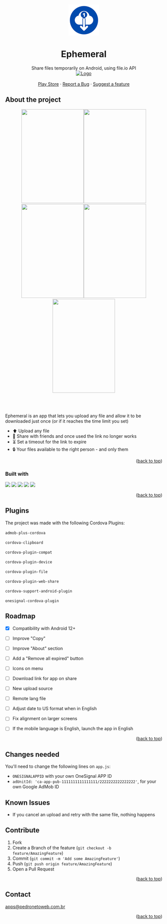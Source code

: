 <!-- Improved compatibility of back to top link: See: https://github.com/othneildrew/Best-README-Template/pull/73 -->
<a name="readme-top"></a>
<!--
*** Thanks for checking out the Best-README-Template. If you have a suggestion
*** that would make this better, please fork the repo and create a pull request
*** or simply open an issue with the tag "enhancement".
*** Don't forget to give the project a star!
*** Thanks again! Now go create something AMAZING! :D
-->



<!-- PROJECT SHIELDS -->
<!--
*** I'm using markdown "reference style" links for readability.
*** Reference links are enclosed in brackets [ ] instead of parentheses ( ).
*** See the bottom of this document for the declaration of the reference variables
*** for contributors-url, forks-url, etc. This is an optional, concise syntax you may use.
*** https://www.markdownguide.org/basic-syntax/#reference-style-links
-->



<!-- PROJECT LOGO -->
<br />
<div align="center">
    <img src="https://raw.githubusercontent.com/pedropamn/Ephemeral/main/www/img/logo.png" alt="Logo" width="100" height="100">


  <h1 align="center">Ephemeral</h1>

  <p align="center">
    Share files temporarily on Android, using file.io API
    <br />
    <a target="_blank" href="https://play.google.com/store/apps/details?id=com.pedroneto.ephemeral"><img src="https://play.google.com/intl/pt-BR/badges/static/images/badges/pt-br_badge_web_generic.png" alt="Logo" width="150" height="60"></a>
    <br />
    <br />
    <a href="https://play.google.com/store/apps/details?id=com.pedroneto.ephemeral">Play Store</a>
    ·
    <a href="https://github.com/pedropamn/Ephemeral/issues">Report a  Bug</a>
    ·
    <a href="https://github.com/pedropamn/Ephemeral/issues">Suggest a feature</a>
  </p>
</div>




<!-- ABOUT THE PROJECT -->
## About the project

<div align="center">
  <img src="https://play-lh.googleusercontent.com/8TYnD3sLwsnp5zt8rqI22ae38lQoaArrWAEFFuGcvBFP8zAYtbYPE8KGQOx_FM3R19Q=w2560-h1440-rw" width="200" height="300" /><img src="https://play-lh.googleusercontent.com/-1TFx47GM9JACjYmDIQGQQbyspx6NgswU_GpU19vERTZ3xIMAajkp-_YJt9cDXhvTw=w526-h296-rw" width="200" height="300"/><img src="https://play-lh.googleusercontent.com/os6thBFSmRzJw6qdY-M8aGEXMHm9kJNFEKEA2t5x5RMinNGAKdH_zUrNgxuWcASTsg=w526-h296-rw" width="200" height="300"/><img src="https://play-lh.googleusercontent.com/zcNp4MzsmVgWUukOVe-Dns11kJv_nROEu4tpipBTrGac8sO44xUBoS2yYunD5Cvd1HlO=w2560-h1440-rw" width="200" height="300"/><img src="https://play-lh.googleusercontent.com/-_Ii0s2m-LPFjIL9vuwG_Lzps0E8ZakWuwDiXURGNSJpNw5hhS549t7zz_su0-_mbVE=w526-h296-rw" width="200" height="300"/>
</div>

<br><br>

Ephemeral is an app that lets you upload any file and allow it to be downloaded just once (or if it reaches the time limit you set)

* ⬆️ Upload any file
* 🔗 Share with friends and once used the link no longer works
* ⏳ Set a timeout for the link to expire
* 🔒 Your files available to the right person - and only them



<p align="right">(<a href="#readme-top">back to top</a>)</p>



### Built with

<img src="https://img.shields.io/badge/-Framework7-red?style=for-the-badge&logo=framework7&logoColor=white"></img>
<img src="https://img.shields.io/badge/-Javascript-yellow?style=for-the-badge&logo=javascript&logoColor=white"></img>
<img src="https://img.shields.io/badge/-CSS-orange?style=for-the-badge&logo=css3&logoColor=white"></img>
<img src="https://img.shields.io/badge/-HTML-blue?style=for-the-badge&logo=html5&logoColor=white"></img>
<img src="https://img.shields.io/badge/-Cordova-black?style=for-the-badge&logo=apachecordova&logoColor=white"></img>


<p align="right">(<a href="#readme-top">back to top</a>)</p>


## Plugins

The project was made with the following Cordova Plugins:

`admob-plus-cordova`

`cordova-clipboard`

`cordova-plugin-compat`

`cordova-plugin-device`

`cordova-plugin-file`

`cordova-plugin-web-share`

`cordova-support-android-plugin`

`onesignal-cordova-plugin`


<!-- ROADMAP -->
## Roadmap

- [x] Compatibility with Android 12+
- [ ] Improve "Copy"
- [ ] Improve "About" section
- [ ] Add a "Remove all expired" button
- [ ] Icons on menu
- [ ] Download link for app on share
- [ ] New upload source
- [ ] Remote lang file
- [ ] Adjust date to US format when in English
- [ ] Fix alignment on larger screens
- [ ] If the mobile language is English, launch the app in English


<p align="right">(<a href="#readme-top">back to top</a>)</p>

<!-- CONTRIBUTING -->
## Changes needed

You'll need to change the following lines on `app.js`:

* `ONESIGNALAPPID` with your own OneSignal APP ID
* `adUnitId: 'ca-app-pub-1111111111111111/2222222222222222'`, for your own Google AdMob ID

<!-- KNOWN ISSUES -->
## Known Issues
* If you cancel an upload and retry with the same file, nothing happens

<!-- CONTRIBUTING -->
## Contribute

1. Fork
2. Create a Branch of the feature (`git checkout -b feature/AmazingFeature`)
3. Commit (`git commit -m 'Add some AmazingFeature'`)
4. Push (`git push origin feature/AmazingFeature`)
5. Open a Pull Request


<p align="right">(<a href="#readme-top">back to top</a>)</p>

<!-- CONTACT -->
## Contact

apps@pedronetoweb.com.br


<p align="right">(<a href="#readme-top">back to top</a>)</p>



<!-- MARKDOWN LINKS & IMAGES -->
<!-- https://www.markdownguide.org/basic-syntax/#reference-style-links -->
[contributors-shield]: https://img.shields.io/github/contributors/othneildrew/Best-README-Template.svg?style=for-the-badge
[contributors-url]: https://github.com/othneildrew/Best-README-Template/graphs/contributors
[forks-shield]: https://img.shields.io/github/forks/othneildrew/Best-README-Template.svg?style=for-the-badge
[forks-url]: https://github.com/othneildrew/Best-README-Template/network/members
[stars-shield]: https://img.shields.io/github/stars/othneildrew/Best-README-Template.svg?style=for-the-badge
[stars-url]: https://github.com/othneildrew/Best-README-Template/stargazers
[issues-shield]: https://img.shields.io/github/issues/othneildrew/Best-README-Template.svg?style=for-the-badge
[issues-url]: https://github.com/othneildrew/Best-README-Template/issues
[license-shield]: https://img.shields.io/github/license/othneildrew/Best-README-Template.svg?style=for-the-badge
[license-url]: https://github.com/othneildrew/Best-README-Template/blob/master/LICENSE.txt
[linkedin-shield]: https://img.shields.io/badge/-LinkedIn-black.svg?style=for-the-badge&logo=linkedin&colorB=555
[linkedin-url]: https://linkedin.com/in/othneildrew
[product-screenshot]: images/screenshot.png
[Next.js]: https://img.shields.io/badge/next.js-000000?style=for-the-badge&logo=nextdotjs&logoColor=white
[Next-url]: https://nextjs.org/
[React.js]: https://img.shields.io/badge/React-20232A?style=for-the-badge&logo=react&logoColor=61DAFB
[React-url]: https://reactjs.org/
[Vue.js]: https://img.shields.io/badge/Vue.js-35495E?style=for-the-badge&logo=vuedotjs&logoColor=4FC08D
[Vue-url]: https://vuejs.org/
[Angular.io]: https://img.shields.io/badge/Angular-DD0031?style=for-the-badge&logo=angular&logoColor=white
[Angular-url]: https://angular.io/
[Svelte.dev]: https://img.shields.io/badge/Svelte-4A4A55?style=for-the-badge&logo=svelte&logoColor=FF3E00
[Svelte-url]: https://svelte.dev/
[Laravel.com]: https://img.shields.io/badge/Laravel-FF2D20?style=for-the-badge&logo=laravel&logoColor=white
[Laravel-url]: https://laravel.com
[Bootstrap.com]: https://img.shields.io/badge/Bootstrap-563D7C?style=for-the-badge&logo=bootstrap&logoColor=white
[Bootstrap-url]: https://getbootstrap.com
[JQuery.com]: https://img.shields.io/badge/jQuery-0769AD?style=for-the-badge&logo=jquery&logoColor=white
[JQuery-url]: https://jquery.com 
